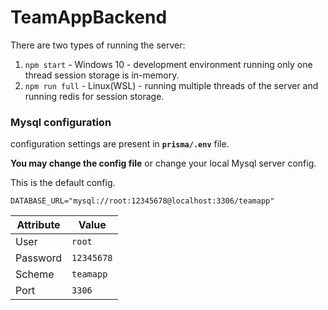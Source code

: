 # TeamAppBackend

There are two types of running the server:
1. `npm start` - Windows 10 - development environment running only one thread session storage is in-memory. 
2. `npm run full` - Linux(WSL) - running multiple threads of the server and running redis for session storage. 

### Mysql configuration

configuration settings are present in **`prisma/.env`** file.

**You may change the config file** or change your local Mysql server config.

This is the default config.
```
DATABASE_URL="mysql://root:12345678@localhost:3306/teamapp"
```
Attribute|Value
-----|-----
User|`root`
Password|`12345678`
Scheme|`teamapp`
Port|`3306`

 
